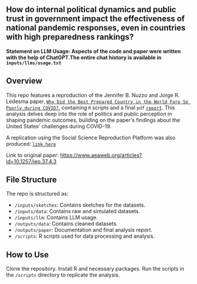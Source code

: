 ## How do internal political dynamics and public trust in government impact the effectiveness of national pandemic responses, even in countries with high preparedness rankings?

**Statement on LLM Usage: Aspects of the code and paper were written with the help of ChatGPT.The entire chat history is available in `inputs/llms/usage.txt`**

## Overview

This repo features a reproduction of the Jennifer B. Nuzzo and Jorge R. Ledesma paper, [`Why Did the Best Prepared Country in the World Fare So Poorly during COVID?`](https://pubs.aeaweb.org/doi/pdfplus/10.1257/jep.37.4.3), containing `R` scripts and a final `pdf` [`report`](https://github.com/hannahyu07/US-Covid-Analysis/blob/main/outputs/paper/paper.pdf). This analysis delves deep into the role of politics and public perception in shaping pandemic outcomes, building on the paper's findings about the United States' challenges during COVID-19.

A replication using the Social Science Reproduction Platform was also produced: [`link here`]()

Link to original paper: https://www.aeaweb.org/articles?id=10.1257/jep.37.4.3

## File Structure

The repo is structured as:

* `/inputs/sketches`: Contains sketches for the datasets.
* `/inputs/data`: Contains raw and simulated datasets.
* `/inputs/llm`: Contains LLM usage.
* `/outputs/data`: Contains cleaned datasets.
* `/outputs/paper`: Documentation and final analysis report.
* `/scripts`: R scripts used for data processing and analysis.

## How to Use
Clone the repository.
Install R and necessary packages.
Run the scripts in the `/scripts` directory to replicate the analysis.
